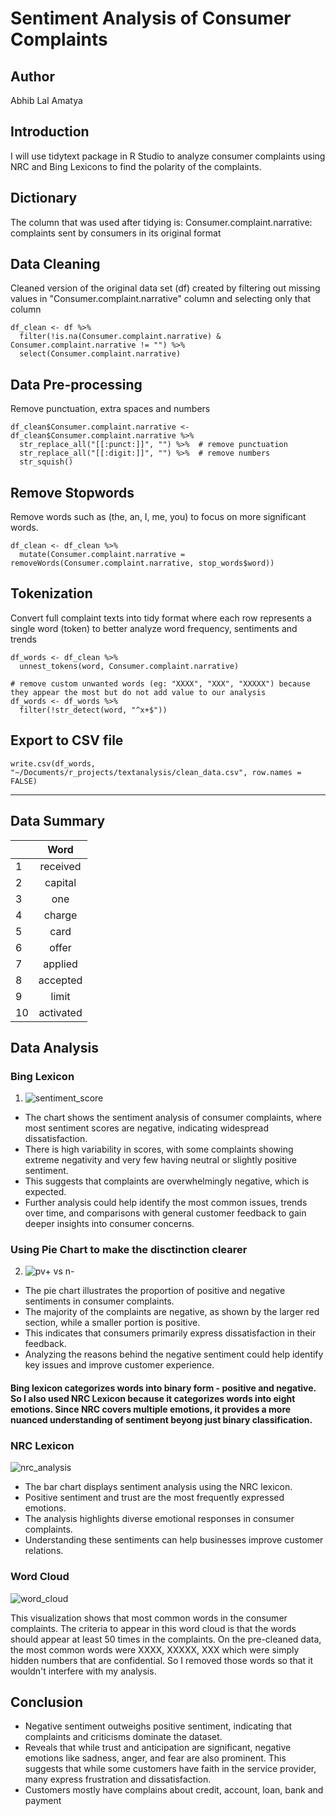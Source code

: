 # Sentiment Analysis of Consumer Complaints

## Author
Abhib Lal Amatya

## Introduction
I will use tidytext package in R Studio to analyze consumer complaints using NRC and Bing Lexicons to find the polarity of the complaints.

## Dictionary 
The column that was used after tidying is:
Consumer.complaint.narrative: complaints sent by consumers in its original format

## Data Cleaning
Cleaned version of the original data set (df) created by filtering out missing values in "Consumer.complaint.narrative" column and selecting only that column

```
df_clean <- df %>% 
  filter(!is.na(Consumer.complaint.narrative) & Consumer.complaint.narrative != "") %>% 
  select(Consumer.complaint.narrative)

```

## Data Pre-processing
Remove punctuation, extra spaces and numbers

```
df_clean$Consumer.complaint.narrative <- df_clean$Consumer.complaint.narrative %>% 
  str_replace_all("[[:punct:]]", "") %>%  # remove punctuation
  str_replace_all("[[:digit:]]", "") %>%  # remove numbers
  str_squish()

```

## Remove Stopwords 
Remove words such as (the, an, I, me, you) to focus on more significant words.
```
df_clean <- df_clean %>% 
  mutate(Consumer.complaint.narrative = removeWords(Consumer.complaint.narrative, stop_words$word))

```

## Tokenization
Convert full complaint texts into tidy format where each row represents a single word (token) to better analyze word frequency, sentiments and trends

```
df_words <- df_clean %>% 
  unnest_tokens(word, Consumer.complaint.narrative)

# remove custom unwanted words (eg: "XXXX", "XXX", "XXXXX") because they appear the most but do not add value to our analysis
df_words <- df_words %>% 
  filter(!str_detect(word, "^x+$"))

```

## Export to CSV file

```
write.csv(df_words, "~/Documents/r_projects/textanalysis/clean_data.csv", row.names = FALSE)

```
---
## Data Summary
| | Word |
|-|:--: |
|1| received |
|2| capital |
|3| one |
|4| charge |
|5| card |
|6| offer |
|7| applied |
|8| accepted |
|9| limit |
|10| activated |

## Data Analysis

### Bing Lexicon

1. ![sentiment_score](https://github.com/user-attachments/assets/8073c932-5bbb-4c0b-a1ee-ec788fb37b3d)

* The chart shows the sentiment analysis of consumer complaints, where most sentiment scores are negative, indicating widespread dissatisfaction. 
* There is high variability in scores, with some complaints showing extreme negativity and very few having neutral or slightly positive sentiment. 
* This suggests that complaints are overwhelmingly negative, which is expected.
* Further analysis could help identify the most common issues, trends over time, and comparisons with general customer feedback to gain deeper insights into consumer concerns.

### Using Pie Chart to make the disctinction clearer 

2. ![pv+ vs n-](https://github.com/user-attachments/assets/f1f4aa94-7ffa-4a66-8e84-ac3cb83c8a39)
* The pie chart illustrates the proportion of positive and negative sentiments in consumer complaints.
* The majority of the complaints are negative, as shown by the larger red section, while a smaller portion is positive.
* This indicates that consumers primarily express dissatisfaction in their feedback.
* Analyzing the reasons behind the negative sentiment could help identify key issues and improve customer experience.

#### Bing lexicon categorizes words into binary form - positive and negative. So I also used NRC Lexicon because it categorizes words into eight emotions. Since NRC covers multiple emotions, it provides a more nuanced understanding of sentiment beyong just binary classification.

### NRC Lexicon
![nrc_analysis](https://github.com/user-attachments/assets/ce4e390b-6efc-4c6e-8faa-6df766ac6ffb)

* The bar chart displays sentiment analysis using the NRC lexicon.
* Positive sentiment and trust are the most frequently expressed emotions.
* The analysis highlights diverse emotional responses in consumer complaints.
* Understanding these sentiments can help businesses improve customer relations.

### Word Cloud
![word_cloud](https://github.com/user-attachments/assets/619fdd8e-362c-4630-8cd9-bff33ad37d2d)

This visualization shows that most common words in the consumer complaints. The criteria to appear in this word cloud is that the words should appear at least 50 times in the complaints. On the pre-cleaned data, the most common words were XXXX, XXXXX, XXX which were simply hidden numbers that are confidential. So I removed those words so that it wouldn't interfere with my analysis.

## Conclusion
* Negative sentiment outweighs positive sentiment, indicating that complaints and criticisms dominate the dataset.
* Reveals that while trust and anticipation are significant, negative emotions like sadness, anger, and fear are also prominent. This suggests that while some customers have faith in the service provider, many express frustration and dissatisfaction.
* Customers mostly have complains about credit, account, loan, bank and payment
  



